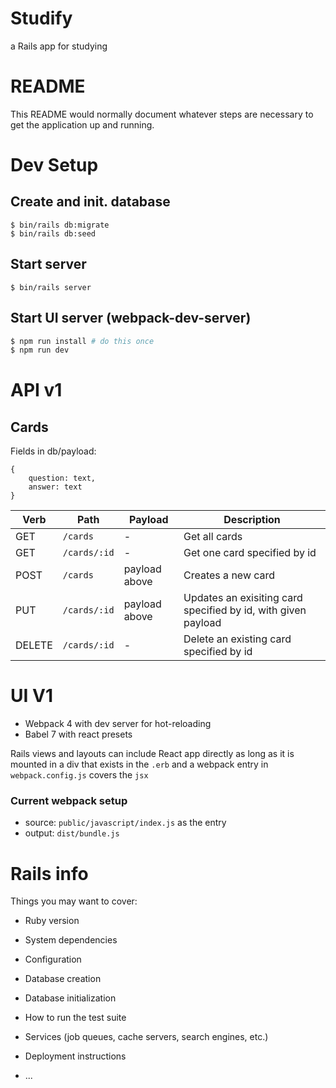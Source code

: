 # Studify

a Rails app for studying

# README

This README would normally document whatever steps are necessary to get the
application up and running.

# Dev Setup

## Create and init. database

```
$ bin/rails db:migrate
$ bin/rails db:seed
```

## Start server

```
$ bin/rails server
```

## Start UI server (webpack-dev-server)

```bash
$ npm run install # do this once
$ npm run dev
```

# API v1

## Cards

Fields in db/payload:

```
{
    question: text,
    answer: text
}
```


| Verb | Path | Payload | Description |
| ---- | ---- | --------| ------------|
| GET | `/cards` | - | Get all cards |
| GET | `/cards/:id` | - | Get one card specified by id |
| POST | `/cards` | payload above | Creates a new card |
| PUT | `/cards/:id` | payload above | Updates an exisiting card specified by id, with given payload |
| DELETE | `/cards/:id` | - | Delete an existing card specified by id |

# UI V1

- Webpack 4 with dev server for hot-reloading
- Babel 7 with react presets

Rails views and layouts can include React app directly
as long as it is mounted in a div that exists in the `.erb`
and a webpack entry in `webpack.config.js` covers the `jsx`

### Current webpack setup

- source:  `public/javascript/index.js` as the entry
- output: `dist/bundle.js`

# Rails info

Things you may want to cover:

* Ruby version

* System dependencies

* Configuration

* Database creation

* Database initialization

* How to run the test suite

* Services (job queues, cache servers, search engines, etc.)

* Deployment instructions

* ...
